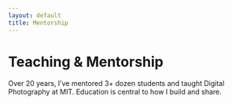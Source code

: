 ```yaml
---
layout: default
title: Mentorship
---
```


# Teaching & Mentorship

Over 20 years, I’ve mentored 3+ dozen students and taught Digital Photography at MIT. Education is central to how I build and share.
